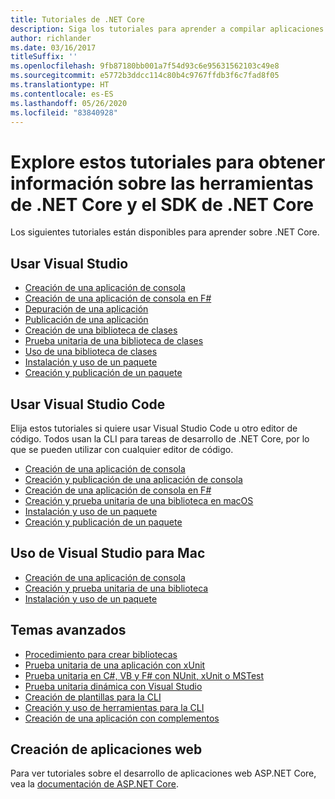 ```yaml
---
title: Tutoriales de .NET Core
description: Siga los tutoriales para aprender a compilar aplicaciones y bibliotecas de .NET Core en Mac, Linux y Windows.
author: richlander
ms.date: 03/16/2017
titleSuffix: ''
ms.openlocfilehash: 9fb87180bb001a7f54d93c6e95631562103c49e8
ms.sourcegitcommit: e5772b3ddcc114c80b4c9767ffdb3f6c7fad8f05
ms.translationtype: HT
ms.contentlocale: es-ES
ms.lasthandoff: 05/26/2020
ms.locfileid: "83840928"
---
```

# <a name="learn-net-core-and-the-net-core-sdk-tools-by-exploring-these-tutorials"></a>Explore estos tutoriales para obtener información sobre las herramientas de .NET Core y el SDK de .NET Core

Los siguientes tutoriales están disponibles para aprender sobre .NET Core.

## <a name="use-visual-studio"></a>Usar Visual Studio

- [Creación de una aplicación de consola](with-visual-studio.md)
- [Creación de una aplicación de consola en F#](../../fsharp/get-started/get-started-visual-studio.md)
- [Depuración de una aplicación](debugging-with-visual-studio.md)
- [Publicación de una aplicación](publishing-with-visual-studio.md)
- [Creación de una biblioteca de clases](library-with-visual-studio.md)
- [Prueba unitaria de una biblioteca de clases](testing-library-with-visual-studio.md)
- [Uso de una biblioteca de clases](consuming-library-with-visual-studio.md)
- [Instalación y uso de un paquete](/nuget/quickstart/install-and-use-a-package-in-visual-studio)
- [Creación y publicación de un paquete](/nuget/quickstart/create-and-publish-a-package-using-visual-studio)

## <a name="use-visual-studio-code"></a>Usar Visual Studio Code

Elija estos tutoriales si quiere usar Visual Studio Code u otro editor de código. Todos usan la CLI para tareas de desarrollo de .NET Core, por lo que se pueden utilizar con cualquier editor de código.

- [Creación de una aplicación de consola](with-visual-studio-code.md)
- [Creación y publicación de una aplicación de consola](cli-create-console-app.md)
- [Creación de una aplicación de consola en F#](../../fsharp/get-started/get-started-vscode.md)
- [Creación y prueba unitaria de una biblioteca en macOS](using-on-macos.md)
- [Instalación y uso de un paquete](/nuget/quickstart/install-and-use-a-package-using-the-dotnet-cli)
- [Creación y publicación de un paquete](/nuget/quickstart/create-and-publish-a-package-using-the-dotnet-cli)

## <a name="use-visual-studio-for-mac"></a>Uso de Visual Studio para Mac

- [Creación de una aplicación de consola](using-on-mac-vs.md)
- [Creación y prueba unitaria de una biblioteca](using-on-mac-vs-full-solution.md)
- [Instalación y uso de un paquete](/nuget/quickstart/install-and-use-a-package-in-visual-studio-mac)

## <a name="advanced-topics"></a>Temas avanzados

- [Procedimiento para crear bibliotecas](libraries.md)
- [Prueba unitaria de una aplicación con xUnit](testing-with-cli.md)
- [Prueba unitaria en C#, VB y F# con NUnit, xUnit o MSTest](../testing/index.md)
- [Prueba unitaria dinámica con Visual Studio](/visualstudio/test/live-unit-testing-start)
- [Creación de plantillas para la CLI](cli-templates-create-item-template.md)
- [Creación y uso de herramientas para la CLI](../tools/global-tools-how-to-create.md)
- [Creación de una aplicación con complementos](creating-app-with-plugin-support.md)

## <a name="create-web-apps"></a>Creación de aplicaciones web

Para ver tutoriales sobre el desarrollo de aplicaciones web ASP.NET Core, vea la [documentación de ASP.NET Core](/aspnet/core/).
